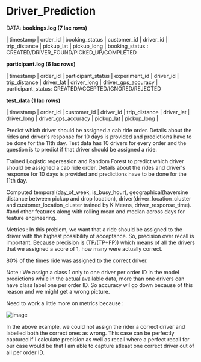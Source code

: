 # Driver_Prediction

DATA:
**bookings.log (7 lac rows)**

| timestamp | order_id | booking_status | customer_id | driver_id | trip_distance | pickup_lat | pickup_long | 
booking_status : CREATED/DRIVER_FOUND/PICKED_UP/COMPLETED

**participant.log (6 lac rows)**

| timestamp | order_id | participant_status | experiment_id | driver_id | trip_distance | driver_lat | driver_long | driver_gps_accuracy |
participant_status: CREATED/ACCEPTED/IGNORED/REJECTED

**test_data (1 lac rows)**

| timestamp | order_id | customer_id | driver_id | trip_distance | driver_lat | driver_long | driver_gps_accuracy | pickup_lat | pickup_long | 


Predict which driver should be assigned a cab ride order. Details about the rides and driver's response for 10 days is provided and predictions have to be done for the 11th day. Test data has 10 drivers for every order and the question is to predict if that driver should be assigned a ride.

Trained Logistic regeression and Random Forest to predict which driver should be assigned a cab ride order. Details about the rides and driver's response for 10 days is provided and predictions have to be done for the 11th day.

Computed temporal(day_of_week, is_busy_hour), geographical(haversine distance between pickup and drop location), driver(driver_location_cluster and customer_location_cluster trained by K Means, driver_response_time). #and other features along with rolling mean and median across days for feature engineering.

Metrics : In this problem, we want that a ride should be assigned to the driver with the highest possibility of acceptance. So, precision over recall is important. Because precision is (TP/(TP+FP)) which means of all the drivers that we assigned a score of 1, how many were actually correct.

80\% of the times ride was assigned to the correct driver.

Note : We assign a class 1 only to one driver per order ID in the model predictions while in the actual available data, more than one drivers can have class label one per order ID. So accuracy wil go down because of this reason and we might get a wrong picture.

Need to work a little more on metrics because :

![image](https://user-images.githubusercontent.com/32570848/155849447-a76ebd76-5aaa-4892-bbdd-5c5760053e94.png)

   
In the above example, we could not assign the rider a correct driver and labelled both the correct ones as wrong. This case can be perfectly captured if I calculate precision as well as recall where a perfect recall for our case would be that I am able to capture atleast one correct driver out of all per order ID.   
